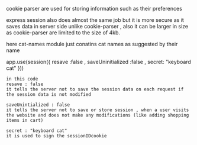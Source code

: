cookie parser are used for storing information such as their preferences

express session also does almost the same job but it is more secure as it saves data in server side unlike cookie-parser , also it can be larger in size as cookie-parser are limited to the size of 4kb.

here cat-names module just conatins cat names as suggested by their name

app.use(session({
    resave :false , saveUninitialized :false , secret: "keyboard cat"
}))

    in this code 
    resave : false 
    it tells the server not to save the session data on each request if the session data is not modified

    saveUnintialized : false
    it tells the server not to save or store session , when a user visits the website and does not make any modifications (like adding shopping items in cart)

    secret : "keyboard cat" 
    it is used to sign the sessionIDcookie

